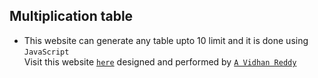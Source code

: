 ## Multiplication table
- This website can generate any table upto 10 limit and it is done using `JavaScript` \
  Visit this website [`here`](https://avidhanr.github.io/Tables.WeekThree/) designed and performed by [`A Vidhan Reddy`](https://linktr.ee/itsvidhanreddy)
